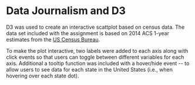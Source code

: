 # Data Journalism and D3

D3 was used to create an interactive scattplot based on census data. The data set included with the assignment is based on 2014 ACS 1-year estimates from the [US Census Bureau](https://data.census.gov/cedsci/).

To make the plot interactive, two labels were added to each axis along with click events so that users can toggle between different variables for each axis. Additional a tooltip function was included with a hover/hide event -- to allow users to see data for each state in the United States (i.e., when hovering over each state dot).

